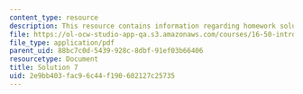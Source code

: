 ```yaml
---
content_type: resource
description: This resource contains information regarding homework solution 7.
file: https://ol-ocw-studio-app-qa.s3.amazonaws.com/courses/16-50-introduction-to-propulsion-systems-spring-2012/2e9bb403fac96c44f190602127c25735_MIT16_50S12_sol7.pdf
file_type: application/pdf
parent_uid: 88bc7c0d-5439-928c-8dbf-91ef03b66406
resourcetype: Document
title: Solution 7
uid: 2e9bb403-fac9-6c44-f190-602127c25735
---
```

